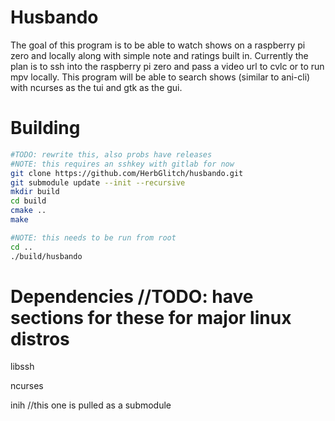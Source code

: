 # Husbando
The goal of this program is to be able to watch shows on a raspberry pi zero and locally along with simple note and ratings built in. Currently the plan is to ssh into the raspberry pi zero and pass a video url to cvlc or to run mpv locally. This program will be able to search shows (similar to ani-cli) with ncurses as the tui and gtk as the gui.

# Building
```sh
#TODO: rewrite this, also probs have releases
#NOTE: this requires an sshkey with gitlab for now
git clone https://github.com/HerbGlitch/husbando.git
git submodule update --init --recursive
mkdir build
cd build
cmake ..
make

#NOTE: this needs to be run from root
cd ..
./build/husbando
```

# Dependencies //TODO: have sections for these for major linux distros
libssh

ncurses

inih //this one is pulled as a submodule
